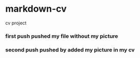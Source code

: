 # markdown-cv
cv project 
### first push pushed  my file without my picture

### second push pushed by added my picture in my cv
